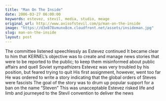 ```yaml
---
title: "Man On The Inside"
date: 2006-03-27 06:00:00
keywords: estevez, stevil, media, studio, meage
original_url: http://www.axisofstevil.com/p/man-on-the-inside
image: "https://d3e878vmunx8cm.cloudfront.net/assets/insideman.jpg"
slug: man-on-the-inside
layout: post
---
```


The committee listened speechlessly as Estevez continued It became clear to him that KERNEL’s objective was to create and manage news stories that were to be reported to the public; to keep them misinformed about public affairs and quell Soviet sympathizers Estevez was very troubled by his position, but feared trying to quit His first assignment, however, went too far He was ordered to write a story indicating that the global orders of Steves were fascists The goal of the story was to drum up popular support for a ban on the name “Steven” This was unacceptable Estevez risked life and limb and journeyed to the Stevil convention to deliver the news

